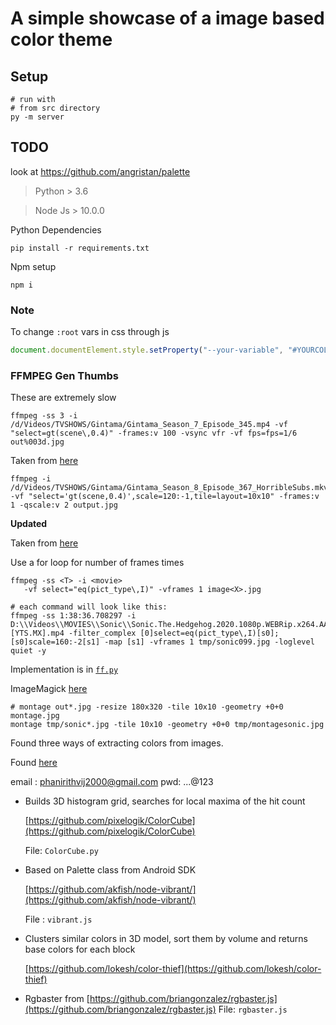 # A simple showcase of a image based color theme

## Setup


```shell
# run with
# from src directory
py -m server
```

## TODO

look at https://github.com/angristan/palette

> Python > 3.6

> Node Js > 10.0.0

Python Dependencies

```shell
pip install -r requirements.txt
```

Npm setup

```shell
npm i
```

### Note

To change `:root` vars in css through js

```javascript
document.documentElement.style.setProperty("--your-variable", "#YOURCOLOR");
```

### FFMPEG Gen Thumbs

These are extremely slow

```shell
ffmpeg -ss 3 -i /d/Videos/TVSHOWS/Gintama/Gintama_Season_7_Episode_345.mp4 -vf "select=gt(scene\,0.4)" -frames:v 100 -vsync vfr -vf fps=fps=1/6 out%003d.jpg
```

Taken from [here](https://askubuntu.com/questions/377579/ffmpeg-output-screenshot-gallery)

```shell
ffmpeg -i /d/Videos/TVSHOWS/Gintama/Gintama_Season_8_Episode_367_HorribleSubs.mkv -vf "select='gt(scene,0.4)',scale=120:-1,tile=layout=10x10" -frames:v 1 -qscale:v 2 output.jpg
```

**Updated**

Taken from [here](https://superuser.com/a/821680/1049709)

Use a for loop for number of frames times

```
ffmpeg -ss <T> -i <movie>
   -vf select="eq(pict_type\,I)" -vframes 1 image<X>.jpg
```

```shell
# each command will look like this:
ffmpeg -ss 1:38:36.708297 -i D:\\Videos\\MOVIES\\Sonic\\Sonic.The.Hedgehog.2020.1080p.WEBRip.x264.AAC-[YTS.MX].mp4 -filter_complex [0]select=eq(pict_type\,I)[s0];[s0]scale=160:-2[s1] -map [s1] -vframes 1 tmp/sonic099.jpg -loglevel quiet -y
```

Implementation is in [`ff.py`](ff.py)

ImageMagick [here](http://www.imagemagick.org/Usage/montage/)

```shell
# montage out*.jpg -resize 180x320 -tile 10x10 -geometry +0+0 montage.jpg
montage tmp/sonic*.jpg -tile 10x10 -geometry +0+0 tmp/montagesonic.jpg
```

Found three ways of extracting colors from images.

Found [here](http://palette.site/)

email : phanirithvij2000@gmail.com
pwd: ...@123
<!-- api_key : 1a3d575520ff2130aba23a88f09b2c28 -->

- Builds 3D histogram grid, searches for local maxima of the hit count

  [https://github.com/pixelogik/ColorCube](https://github.com/pixelogik/ColorCube)

  File: `ColorCube.py`

- Based on Palette class from Android SDK

  [https://github.com/akfish/node-vibrant/](https://github.com/akfish/node-vibrant/)

  File : `vibrant.js`

- Clusters similar colors in 3D model, sort them by volume and returns base colors for each block

  [https://github.com/lokesh/color-thief](https://github.com/lokesh/color-thief)

- Rgbaster from [https://github.com/briangonzalez/rgbaster.js](https://github.com/briangonzalez/rgbaster.js)
  File: `rgbaster.js`
